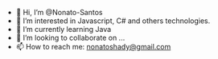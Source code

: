 - 👋 Hi, I’m @Nonato-Santos
- 👀 I’m interested in Javascript, C# and others technologies.
- 🌱 I’m currently learning Java 
- 💞️ I’m looking to collaborate on ...
- 📫 How to reach me: nonatoshady@gmail.com

<!---
Nonato-Santos/Nonato-Santos is a ✨ special ✨ repository because its `README.md` (this file) appears on your GitHub profile.
You can click the Preview link to take a look at your changes.
--->
